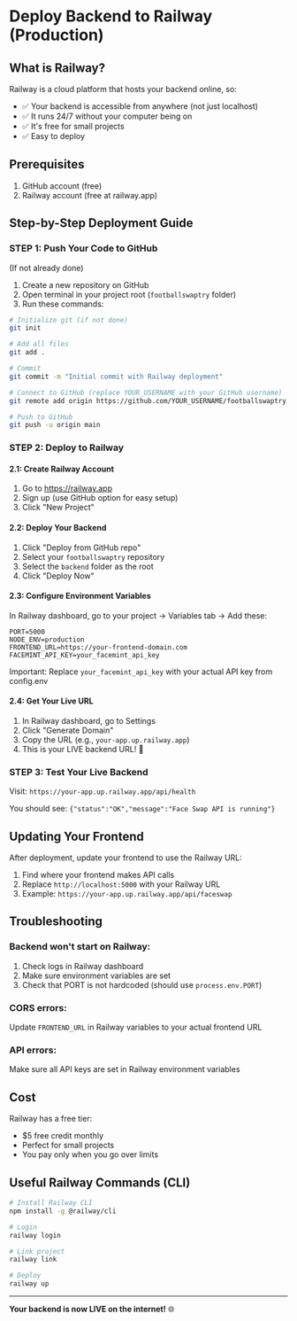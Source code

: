 # Deploy Backend to Railway (Production)

## What is Railway?
Railway is a cloud platform that hosts your backend online, so:
- ✅ Your backend is accessible from anywhere (not just localhost)
- ✅ It runs 24/7 without your computer being on
- ✅ It's free for small projects
- ✅ Easy to deploy

## Prerequisites
1. GitHub account (free)
2. Railway account (free at railway.app)

## Step-by-Step Deployment Guide

### STEP 1: Push Your Code to GitHub
(If not already done)

1. Create a new repository on GitHub
2. Open terminal in your project root (`footballswaptry` folder)
3. Run these commands:

```bash
# Initialize git (if not done)
git init

# Add all files
git add .

# Commit
git commit -m "Initial commit with Railway deployment"

# Connect to GitHub (replace YOUR_USERNAME with your GitHub username)
git remote add origin https://github.com/YOUR_USERNAME/footballswaptry.git

# Push to GitHub
git push -u origin main
```

### STEP 2: Deploy to Railway

#### 2.1: Create Railway Account
1. Go to https://railway.app
2. Sign up (use GitHub option for easy setup)
3. Click "New Project"

#### 2.2: Deploy Your Backend
1. Click "Deploy from GitHub repo"
2. Select your `footballswaptry` repository
3. Select the `backend` folder as the root
4. Click "Deploy Now"

#### 2.3: Configure Environment Variables
In Railway dashboard, go to your project → Variables tab → Add these:

```
PORT=5000
NODE_ENV=production
FRONTEND_URL=https://your-frontend-domain.com
FACEMINT_API_KEY=your_facemint_api_key
```

Important: Replace `your_facemint_api_key` with your actual API key from config.env

#### 2.4: Get Your Live URL
1. In Railway dashboard, go to Settings
2. Click "Generate Domain"
3. Copy the URL (e.g., `your-app.up.railway.app`)
4. This is your LIVE backend URL! 🎉

### STEP 3: Test Your Live Backend
Visit: `https://your-app.up.railway.app/api/health`

You should see: `{"status":"OK","message":"Face Swap API is running"}`

## Updating Your Frontend

After deployment, update your frontend to use the Railway URL:

1. Find where your frontend makes API calls
2. Replace `http://localhost:5000` with your Railway URL
3. Example: `https://your-app.up.railway.app/api/faceswap`

## Troubleshooting

### Backend won't start on Railway:
1. Check logs in Railway dashboard
2. Make sure environment variables are set
3. Check that PORT is not hardcoded (should use `process.env.PORT`)

### CORS errors:
Update `FRONTEND_URL` in Railway variables to your actual frontend URL

### API errors:
Make sure all API keys are set in Railway environment variables

## Cost
Railway has a free tier:
- $5 free credit monthly
- Perfect for small projects
- You pay only when you go over limits

## Useful Railway Commands (CLI)
```bash
# Install Railway CLI
npm install -g @railway/cli

# Login
railway login

# Link project
railway link

# Deploy
railway up
```

---

**Your backend is now LIVE on the internet!** 🌐





